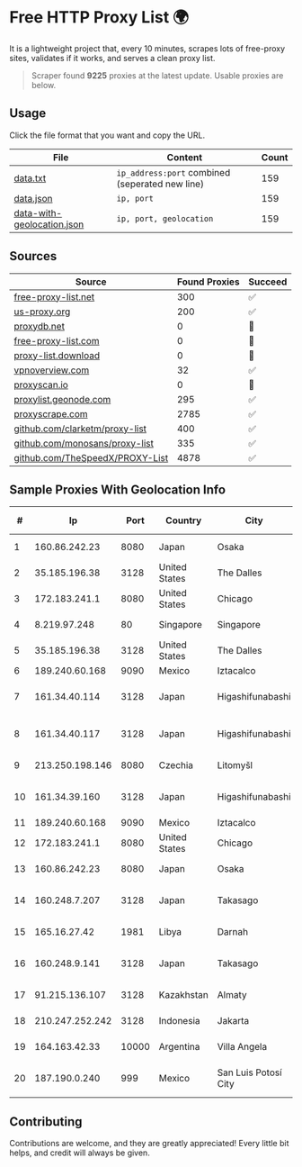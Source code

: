
# Free HTTP Proxy List 🌍

It is a lightweight project that, every 10 minutes, scrapes lots of free-proxy sites, validates if it works, and serves a clean proxy list.


> Scraper found **9225** proxies at the latest update. Usable proxies are below.

## Usage

Click the file format that you want and copy the URL.


|File|Content|Count|
|----|-------|-----|
|[data.txt](https://raw.githubusercontent.com/themiralay/Proxy-List-World/master/data.txt)|`ip_address:port` combined (seperated new line)|159|
|[data.json](https://raw.githubusercontent.com/themiralay/Proxy-List-World/master/data.json)|`ip, port`|159|
|[data-with-geolocation.json](https://raw.githubusercontent.com/themiralay/Proxy-List-World/master/data-with-geolocation.json)|`ip, port, geolocation`|159|

## Sources

|Source|Found Proxies|Succeed|
|------|-------------|-------|
|[free-proxy-list.net](https://free-proxy-list.net)|300|✅|
|[us-proxy.org](https://www.us-proxy.org)|200|✅|
|[proxydb.net](http://proxydb.net)|0|🚫|
|[free-proxy-list.com](https://free-proxy-list.com/?page=&port=&type%5B%5D=http&type%5B%5D=https&up_time=0&search=Search)|0|🚫|
|[proxy-list.download](https://www.proxy-list.download/HTTP)|0|🚫|
|[vpnoverview.com](https://vpnoverview.com/privacy/anonymous-browsing/free-proxy-servers)|32|✅|
|[proxyscan.io](https://www.proxyscan.io)|0|🚫|
|[proxylist.geonode.com](https://proxylist.geonode.com/api/proxy-list?limit=300&page=1&sort_by=lastChecked&sort_type=desc&protocols=http,https)|295|✅|
|[proxyscrape.com](https://api.proxyscrape.com/v2/?request=displayproxies&protocol=http&timeout=10000&country=all&ssl=all&anonymity=all)|2785|✅|
|[github.com/clarketm/proxy-list](https://raw.githubusercontent.com/clarketm/proxy-list/master/proxy-list-raw.txt)|400|✅|
|[github.com/monosans/proxy-list](https://raw.githubusercontent.com/monosans/proxy-list/main/proxies/http.txt)|335|✅|
|[github.com/TheSpeedX/PROXY-List](https://raw.githubusercontent.com/TheSpeedX/PROXY-List/master/http.txt)|4878|✅|


## Sample Proxies With Geolocation Info

|#|Ip|Port|Country|City|Internet Service Provider|
|-|--|----|-------|----|-------------------------|
|1|160.86.242.23|8080|Japan|Osaka|Sony Network Communications Inc|
|2|35.185.196.38|3128|United States|The Dalles|Google LLC|
|3|172.183.241.1|8080|United States|Chicago|Microsoft|
|4|8.219.97.248|80|Singapore|Singapore|Alibaba (US) Technology Co., Ltd.|
|5|35.185.196.38|3128|United States|The Dalles|Google LLC|
|6|189.240.60.168|9090|Mexico|Iztacalco|Uninet S.A. de C.V.|
|7|161.34.40.114|3128|Japan|Higashifunabashi|NTT PC Communications, Inc.|
|8|161.34.40.117|3128|Japan|Higashifunabashi|NTT PC Communications, Inc.|
|9|213.250.198.146|8080|Czechia|Litomyšl|Nordic Telecom Regional s.r.o.|
|10|161.34.39.160|3128|Japan|Higashifunabashi|NTT PC Communications, Inc.|
|11|189.240.60.168|9090|Mexico|Iztacalco|Uninet S.A. de C.V.|
|12|172.183.241.1|8080|United States|Chicago|Microsoft|
|13|160.86.242.23|8080|Japan|Osaka|Sony Network Communications Inc|
|14|160.248.7.207|3128|Japan|Takasago|NTT PC Communications, Inc.|
|15|165.16.27.42|1981|Libya|Darnah|Aljeel Aljadeed For Technology|
|16|160.248.9.141|3128|Japan|Takasago|NTT PC Communications, Inc.|
|17|91.215.136.107|3128|Kazakhstan|Almaty|PS Internet Company LLP|
|18|210.247.252.242|3128|Indonesia|Jakarta|PT Poros Network Nusantara|
|19|164.163.42.33|10000|Argentina|Villa Angela|Interret Villa Angela SRL|
|20|187.190.0.240|999|Mexico|San Luis Potosí City|Total Play Telecomunicaciones SA De CV|



## Contributing

Contributions are welcome, and they are greatly appreciated! Every
little bit helps, and credit will always be given.

